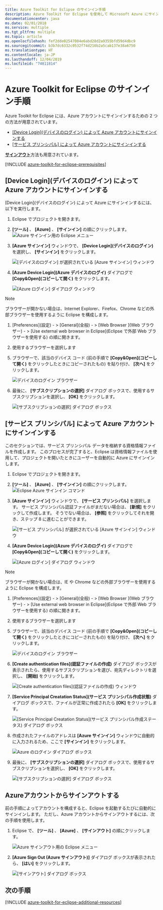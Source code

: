 ```yaml
---
title: Azure Toolkit for Eclipse のサインイン手順
description: Azure Toolkit for Eclipse を使用して Microsoft Azure にサインインする方法について説明します。
documentationcenter: java
ms.date: 02/01/2018
ms.service: multiple
ms.tgt_pltfrm: multiple
ms.topic: article
ms.openlocfilehash: fef2dde02547004e6abd28d2a9355bfd59d4dbc9
ms.sourcegitcommit: b3b7dc6332c0532f74d210b2a5cab137e38a6750
ms.translationtype: HT
ms.contentlocale: ja-JP
ms.lasthandoff: 12/04/2019
ms.locfileid: "74811814"
---
```

# <a name="sign-in-instructions-for-the-azure-toolkit-for-eclipse"></a>Azure Toolkit for Eclipse のサインイン手順

Azure Toolkit for Eclipse には、Azure アカウントにサインインするための 2 つの方法が用意されています。

  - [[Device Login]\(デバイスのログイン\) によって Azure アカウントにサインインする](#sign-in-to-your-azure-account-by-device-login)
  - [[サービス プリンシパル] によって Azure アカウントにサインインする](#sign-in-to-your-azure-account-by-service-principal)

[**サインアウト**](#sign-out-of-your-azure-account)方法も用意されています。

[!INCLUDE [azure-toolkit-for-eclipse-prerequisites](../includes/azure-toolkit-for-eclipse-prerequisites.md)]

## <a name="sign-in-to-your-azure-account-by-device-login"></a>[Device Login]\(デバイスのログイン\) によって Azure アカウントにサインインする

[Device Login]\(デバイスのログイン\) によって Azure にサインインするには、以下を実行します。

1. Eclipse でプロジェクトを開きます。

2. **[ツール]** 、 **[Azure]** 、 **[サインイン]** の順にクリックします。
   ![Azure サインイン用の Eclipse メニュー][I01]

3. **[Azure サインイン]** ウィンドウで、 **[Device Login]\(デバイスのログイン\)** を選択し、 **[サインイン]** をクリックします。

   ![[デバイスのログイン] が選択されている [Azure サインイン] ウィンドウ][I02]

4. **[Azure Device Login]\(Azure デバイスのログイ\)** ダイアログで **[Copy&Open]\(コピーして開く\)** をクリックします。

   ![[Azure ログイン] ダイアログ ウィンドウ][I03]

> [!NOTE]
>
> ブラウザーが開かない場合は、Internet Explorer、Firefox、Chrome などの外部ブラウザーを使用するように Eclipse を構成します。
>
> 1. [Preferences]\(設定\) - > [General]\(全般\) - > [Web Browser ]\(Web ブラウザー\) - > [Use external web browser in Eclipse]\(Eclipse で外部 Web ブラウザーを使用する\) の順に開きます。
>
> 2. 使用するブラウザーを選択します
>

5. ブラウザーで、該当のデバイス コード (前の手順で **[Copy&Open]\(コピーして開く\)** をクリックしたときにコピーされたもの) を貼り付け、 **[次へ]** をクリックします。

   ![デバイスのログイン ブラウザー][I04]

6. 最後に、 **[サブスクリプションの選択]** ダイアログ ボックスで、使用するサブスクリプションを選択し、 **[OK]** をクリックします。

   ![[サブスクリプションの選択] ダイアログ ボックス][I05]

## <a name="sign-in-to-your-azure-account-by-service-principal"></a>[サービス プリンシパル] によって Azure アカウントにサインインする

このセクションでは、サービス プリンシパル データを格納する資格情報ファイルを作成します。 このプロセスが完了すると、Eclipse は資格情報ファイルを使用して、プロジェクトを開いたときにユーザーを自動的に Azure にサインインします。

1. Eclipse でプロジェクトを開きます。

2. **[ツール]** 、 **[Azure]** 、 **[サインイン]** の順にクリックします。
   ![Eclipse Azure サインイン コマンド][A01]

3. **[Azure サインイン]** ウィンドウで、 **[サービス プリンシパル]** を選択します。 サービス プリンシパル認証ファイルがまだない場合は、 **[新規]** をクリックして作成します。 そうでない場合は、 **[参照]** をクリックしてそれを開き、ステップ 8 に進むことができます。

   ![[サービス プリンシパル] が選択されている [Azure サインイン] ウィンドウ][A02]

4. **[Azure Device Login]\(Azure デバイスのログイ\)** ダイアログで **[Copy&Open]\(コピーして開く\)** をクリックします。

   ![[Azure ログイン] ダイアログ ウィンドウ][A08]

> [!NOTE]
>
> ブラウザーが開かない場合は、IE や Chrome などの外部ブラウザーを使用するように Eclipse を構成します。
>
> 1. [Preferences]\(設定\) - > [General]\(全般\) - > [Web Browser ]\(Web ブラウザー\) - > [Use external web browser in Eclipse]\(Eclipse で外部 Web ブラウザーを使用する\) の順に開きます。
>
> 2. 使用するブラウザーを選択します
>

5. ブラウザーで、該当のデバイス コード (前の手順で **[Copy&Open]\(コピーして開く\)** をクリックしたときにコピーされたもの) を貼り付け、 **[次へ]** をクリックします。

   ![デバイスのログイン ブラウザー][A03]

6. **[Create authentication files]\(認証ファイルの作成\)** ダイアログ ボックスが表示されたら、使用するサブスクリプションを選び、宛先ディレクトリを選択し、 **[開始]** をクリックします。

   ![[Create authentication files]\(認証ファイルの作成\) ウィンドウ][A04]

7. **[Service Principal Creatation Status]\(サービス プリンシパル作成状態\)** ダイアログ ボックスで、ファイルが正常に作成されたら **[OK]** をクリックします。

   ![[Service Principal Creatation Status]\(サービス プリンシパル作成ステータス\) ダイアログ ボックス][A05]

8. 作成されたファイルのアドレスは **[Azure サインイン]** ウィンドウに自動的に入力されるため、ここで **[サインイン]** をクリックします。

   ![Azure のログイン ダイアログ ボックス][A06]

9. 最後に、 **[サブスクリプションの選択]** ダイアログ ボックスで、使用するサブスクリプションを選択し、 **[OK]** をクリックします。

   ![[サブスクリプションの選択] ダイアログ ボックス][A07]

## <a name="sign-out-of-your-azure-account"></a>Azureアカウントからサインアウトする

前の手順によってアカウントを構成すると、Eclipse を起動するたびに自動的にサインインします。 ただし、Azure アカウントからサインアウトするには、次の手順を使用します。

1. Eclipse で、 **[ツール]** 、 **[Azure]** 、 **[サインアウト]** の順にクリックします。

   ![Azure サインアウト用の Eclipse メニュー][L01]

2. **[Azure Sign Out (Azure サインアウト)]** ダイアログ ボックスが表示されたら、 **[はい]** をクリックします。

   ![[サインアウト] ダイアログ ボックス][L02]

## <a name="next-steps"></a>次の手順

[!INCLUDE [azure-toolkit-for-eclipse-additional-resources](../includes/azure-toolkit-for-eclipse-additional-resources.md)]

<!-- URL List -->


<!-- IMG List -->

[I01]: media/azure-toolkit-for-eclipse-sign-in-instructions/I01.png
[I02]: media/azure-toolkit-for-eclipse-sign-in-instructions/I02.png
[I03]: media/azure-toolkit-for-eclipse-sign-in-instructions/I03.png
[I04]: media/azure-toolkit-for-eclipse-sign-in-instructions/I04.png
[I05]: media/azure-toolkit-for-eclipse-sign-in-instructions/I05.png

[A01]: media/azure-toolkit-for-eclipse-sign-in-instructions/A01.png
[A02]: media/azure-toolkit-for-eclipse-sign-in-instructions/A02.png
[A03]: media/azure-toolkit-for-eclipse-sign-in-instructions/A03.png
[A04]: media/azure-toolkit-for-eclipse-sign-in-instructions/A04.png
[A05]: media/azure-toolkit-for-eclipse-sign-in-instructions/A05.png
[A06]: media/azure-toolkit-for-eclipse-sign-in-instructions/A06.png
[A07]: media/azure-toolkit-for-eclipse-sign-in-instructions/A07.png
[A08]: media/azure-toolkit-for-eclipse-sign-in-instructions/A08.png

[L01]: media/azure-toolkit-for-eclipse-sign-in-instructions/L01.png
[L02]: media/azure-toolkit-for-eclipse-sign-in-instructions/L02.png
[L03]: media/azure-toolkit-for-eclipse-sign-in-instructions/L03.png
